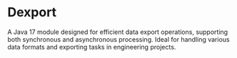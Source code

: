 # Dexport
A Java 17 module designed for efficient data export operations, supporting both synchronous and asynchronous processing. Ideal for handling various data formats and exporting tasks in engineering projects.
